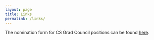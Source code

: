 ```yaml
---
layout: page
title: Links
permalink: /links/
---
```


The nomination form for CS Grad Council positions can be found [here](https://goo.gl/forms/RrUwcIDPgUFHJak82).
